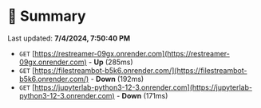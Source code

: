 # 📖 Summary
Last updated: **7/4/2024, 7:50:40 PM**

- `GET` [https://restreamer-09gx.onrender.com](https://restreamer-09gx.onrender.com) - **Up** (285ms)
- `GET` [https://filestreambot-b5k6.onrender.com/](https://filestreambot-b5k6.onrender.com/) - **Down** (192ms)
- `GET` [https://jupyterlab-python3-12-3.onrender.com](https://jupyterlab-python3-12-3.onrender.com) - **Down** (171ms)

